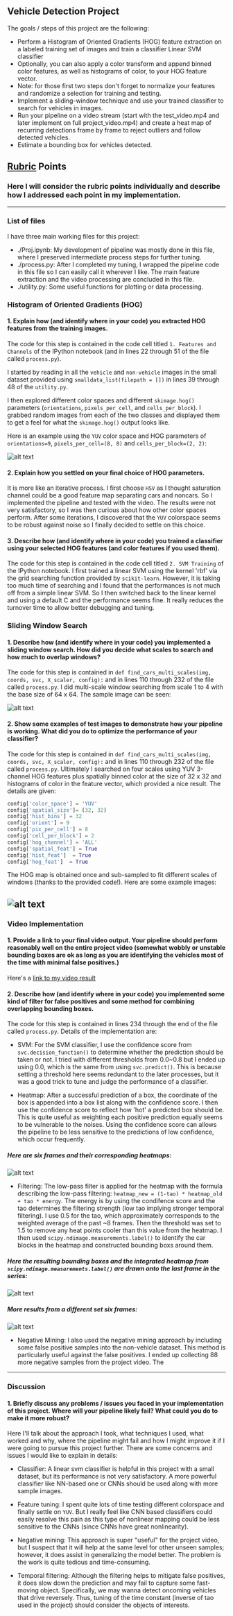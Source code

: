 ## **Vehicle Detection Project**

The goals / steps of this project are the following:

* Perform a Histogram of Oriented Gradients (HOG) feature extraction on a labeled training set of images and train a classifier Linear SVM classifier
* Optionally, you can also apply a color transform and append binned color features, as well as histograms of color, to your HOG feature vector.
* Note: for those first two steps don't forget to normalize your features and randomize a selection for training and testing.
* Implement a sliding-window technique and use your trained classifier to search for vehicles in images.
* Run your pipeline on a video stream (start with the test_video.mp4 and later implement on full project_video.mp4) and create a heat map of recurring detections frame by frame to reject outliers and follow detected vehicles.
* Estimate a bounding box for vehicles detected.

[//]: # (Image References)
[image1]: ./examples/feature.png
[image2]: ./examples/window.png
[image3]: ./examples/predict.png
[image4]: ./examples/siximages.png
[image5]: ./examples/outcome1.png
[image6]: ./examples/outcome2.png
[video1]: ./project_video.mp4

## [Rubric](https://review.udacity.com/#!/rubrics/513/view) Points
### Here I will consider the rubric points individually and describe how I addressed each point in my implementation.  

---
### List of files

I have three main working files for this project:

* ./Proj.ipynb: My development of pipeline was mostly done in this file, where I preserved intermediate process steps for further tuning.
* ./process.py: After I completed my tuning, I wrapped the pipeline code in this file so I can easily call it wherever I like. The main feature extraction and the video processing are concluded in this file.
* ./utility.py: Some useful functions for plotting or data processing.

### Histogram of Oriented Gradients (HOG)

#### 1. Explain how (and identify where in your code) you extracted HOG features from the training images.

The code for this step is contained in the code cell titled `1. Features and Channels` of the IPython notebook (and in lines 22 through 51 of the file called `process.py`).  

I started by reading in all the `vehicle` and `non-vehicle` images in the small dataset provided using `smalldata_list(filepath = [])` in lines 39 through 48 of the `utility.py`.  

I then explored different color spaces and different `skimage.hog()` parameters (`orientations`, `pixels_per_cell`, and `cells_per_block`).  I grabbed random images from each of the two classes and displayed them to get a feel for what the `skimage.hog()` output looks like.

Here is an example using the `YUV` color space and HOG parameters of `orientations=9`, `pixels_per_cell=(8, 8)` and `cells_per_block=(2, 2)`:


![alt text][image1]

#### 2. Explain how you settled on your final choice of HOG parameters.

It is more like an iterative process. I first choose `HSV` as I thought saturation channel could be a good feature map separating cars and noncars. So I implemented the pipeline and tested with the video. The results were not very satisfactory, so I was then curious about how other color spaces perform. After some iterations, I discovered that the `YUV` colorspace seems to be robust against noise so I finally decided to settle on this choice.

#### 3. Describe how (and identify where in your code) you trained a classifier using your selected HOG features (and color features if you used them).

The code for this step is contained in the code cell titled `2. SVM Training` of the IPython notebook. I first trained a linear SVM using the kernel 'rbf' via the grid searching function provided by `scikit-learn`. However, it is taking too much time of searching and I found that the performances is not much off from a simple linear SVM. So I then switched back to the linear kernel and using a default C and the performance seems fine. It really reduces the turnover time to allow better debugging and tuning.

### Sliding Window Search

#### 1. Describe how (and identify where in your code) you implemented a sliding window search.  How did you decide what scales to search and how much to overlap windows?

The code for this step is contained in `def find_cars_multi_scales(img, coords, svc, X_scaler, config):` and in lines 110 through 232 of the file called `process.py`.  I did multi-scale window searching from scale 1 to 4 with the base size of 64 x 64. The sample image can be seen:

![alt text][image2]

#### 2. Show some examples of test images to demonstrate how your pipeline is working.  What did you do to optimize the performance of your classifier?

The code for this step is contained in `def find_cars_multi_scales(img, coords, svc, X_scaler, config):` and in lines 110 through 232 of the file called `process.py`. Ultimately I searched on four scales using YUV 3-channel HOG features plus spatially binned color at the size of 32 x 32 and histograms of color in the feature vector, which provided a nice result. The details are given:

```python
config['color_space'] = 'YUV'
config['spatial_size']= (32, 32)
config['hist_bins'] = 32
config['orient'] = 9
config['pix_per_cell'] = 8
config['cell_per_block'] = 2      
config['hog_channel'] = 'ALL'
config['spatial_feat'] = True
config['hist_feat']  = True
config['hog_feat']  = True
```
The HOG map is obtained once and sub-sampled to fit different scales of windows (thanks to the provided code!).
Here are some example images:

![alt text][image3]
---

### Video Implementation

#### 1. Provide a link to your final video output.  Your pipeline should perform reasonably well on the entire project video (somewhat wobbly or unstable bounding boxes are ok as long as you are identifying the vehicles most of the time with minimal false positives.)
Here's a [link to my video result](./output_videos/project_video_output.mp4)


#### 2. Describe how (and identify where in your code) you implemented some kind of filter for false positives and some method for combining overlapping bounding boxes.

The code for this step is contained in lines 234 through the end of the file called `process.py`. Details of the implementation are:

* SVM: For the SVM classifier, I use the confidence score from `svc.decision_function()` to determine whether the prediction should be taken or not. I tried with different thresholds from 0.0~0.8 but I ended up using 0.0, which is the same from using `svc.predict()`. This is because setting a threshold here seems redundant to the later processes, but it was a good trick to tune and judge the performance of a classifier.

* Heatmap: After a successful prediction of a box, the coordinate of the box is appended into a box list along with the confidence score. I then use the confidence score to reflect how 'hot' a predicted box should be. This is quite useful as weighting each positive prediction equally seems to be vulnerable to the noises. Using the confidence score can allows the pipeline to be less sensitive to the predictions of low confidence, which occur frequently.
##### Here are six frames and their corresponding heatmaps:

![alt text][image4]

* Filtering: The low-pass filter is applied for the heatmap with the formula describing the low-pass filtering: `heatmap_new = (1-tao) * heatmap_old + tao * energy`. The energy is by using the condifence score and the tao determines the filtering strength (low tao implying stronger temporal filtering). I use 0.5 for the tao, which approximately corresponds to the weighted average of the past ~8 frames. Then the threshold was set to 1.5 to remove any heat points cooler than this value from the heatmap. I then used `scipy.ndimage.measurements.label()` to identify the car blocks in the heatmap and constructed bounding boxs around them.

##### Here the resulting bounding boxes and the integrated heatmap from  `scipy.ndimage.measurements.label()` are drawn onto the last frame in the series:

![alt text][image5]

##### More results from a different set six frames:
![alt text][image6]

* Negative Mining: I also used the negative mining approach by including some false positive samples into the non-vehicle dataset. This method is particularly useful against the false positives. I ended up collecting 88 more negative samples from the project video. The  

---

### Discussion

#### 1. Briefly discuss any problems / issues you faced in your implementation of this project.  Where will your pipeline likely fail?  What could you do to make it more robust?

Here I'll talk about the approach I took, what techniques I used, what worked and why, where the pipeline might fail and how I might improve it if I were going to pursue this project further.  There are some concerns and issues I would like to explain in details:

* Classifier:
 A linear svm classifier is helpful in this project with a small dataset, but its performance is not very satisfactory. A more powerful classifier like NN-based one or CNNs should be used along with more sample images.

* Feature tuning:
I spent quite lots of time testing different colorspace and finally settle on `YUV`. But I really feel like CNN based classifiers could easily resolve this pain as this type of nonlinear mapping could be less sensitive to the CNNs (since CNNs have great nonlinearity).

* Negative mining:
This approach is super "useful" for the project video, but I suspect that it will help at the same level for other unseen samples; however, it does assist in generalizing the model better. The problem is the work is quite tedious and time-consuming.

* Temporal filtering:
Although the filtering helps to mitigate false positives, it does slow down the prediction and may fail to capture some fast-moving object. Specifically, we may wanna detect oncoming vehicles that drive reversely. Thus, tuning of the time constant (inverse of tao used in the project) should consider the objects of interests.
